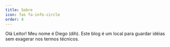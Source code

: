 ```yaml
---
title: Sobre
icon: fas fa-info-circle
order: 4
---
```


Olá Leitor!
Meu nome é Diego (dih).
Este blog é um local para guardar idéias sem exagerar nos termos técnicos.
